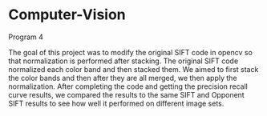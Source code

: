 # Computer-Vision
Program 4

The goal of this project was to modify the original SIFT code in opencv so that normalization is performed after stacking.
The original SIFT code normalized each color band and then stacked them.  We aimed to first stack the color bands and then 
after they are all merged, we then apply the normalization.  After completing the code and getting the precision recall 
curve results, we compared the results to the same SIFT and Opponent SIFT results to see how well it performed on different 
image sets.

